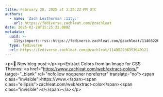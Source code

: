 ```yaml
---
title: February 28, 2025 at 3:25:22 PM UTC
authors:
  - name: 'Zach Leatherman :11ty:'
    url: https://fediverse.zachleat.com/@zachleat
date: 2025-02-28T15:25:22.000Z
metadata:
  uuid: >-
    11ty/import::rss::https://fediverse.zachleat.com/@zachleat/114082206353649121
  type: fediverse
  url: https://fediverse.zachleat.com/@zachleat/114082206353649121
---
```

\<p>📮 New blog post:\</p>\<p>Extract Colors from an Image for CSS Themes: \<a href="https://www.zachleat.com/web/extract-colors/" target="\_blank" rel="nofollow noopener noreferrer" translate="no">\<span class="invisible">https://www.\</span>\<span class="ellipsis">zachleat.com/web/extract-color\</span>\<span class="invisible">s/\</span>\</a>\</p>